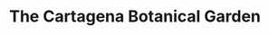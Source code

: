 ---
layout: home
klass: compositionBlocks
title: The Cartagena Botanical Garden
background:  /assets/images/Picture1-JBGP.jpeg
description: 
height: 80hv
navbar:
    color: white
    hasWhiteText: false
    floating: true
composition:
  - type: heroImage
  - type: split
    data: The-Garden.TheGarden
  - type: split
    data: The-Garden.Mission
  - type: split
    data: The-Garden.polarBear
permalink: /the-garden

---